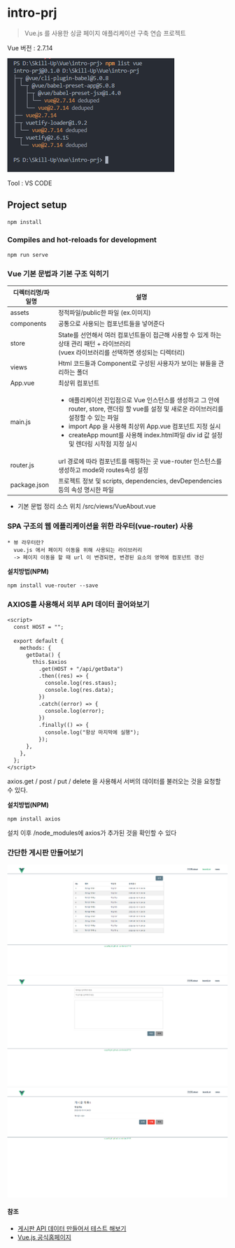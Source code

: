 # intro-prj

> Vue.js 를 사용한 싱글 페이지 애플리케이션 구축 연습 프로젝트 

Vue 버전 : 2.7.14   

![Vue 버전](src/assets/image.png)

Tool : VS CODE

## Project setup
```
npm install
```

### Compiles and hot-reloads for development
```
npm run serve
```

### Vue 기본 문법과  기본 구조 익히기

| 디렉터리명/파일명 | 설명 |
| --------------- | ---- |
| assets | 정적파일/public한 파일 (ex.이미지) |
| components | 공통으로 사용되는 컴포넌트들을 넣어준다 |
| store | State를 선언해서 여러 컴포넌트들이 접근해 사용할 수 있게 하는 상태 관리 패턴 + 라이브러리  <br/> (vuex 라이브러리를 선택하면 생성되는 디렉터리) |
| views | Html 코드들과 Component로 구성된 사용자가 보이는 뷰들을 관리하는 폴더 |
| App.vue | 최상위 컴포넌트 | 
| main.js | <ul><li>애플리케이션 진입점으로 Vue 인스턴스를 생성하고 그 안에 router, store, 랜더링 할 vue를 설정 및 새로운 라이브러리를 설정할 수 있는 파일<li>import App 을 사용해 최상위 App.vue 컴포넌트 지정 실시</li><li>createApp mount를 사용해 index.html파일 div id 값 설정 및 렌더링 시작점 지정 실시</li></ul>|
| router.js | url 경로에 따라 컴포넌트를 매핑하는 곳  vue-router 인스턴스를 생성하고 mode와 routes속성 설정 |
| package.json | 프로젝트 정보 및 scripts, dependencies, devDependencies 등의 속성 명시한 파일| 
* 기본 문법 정리 소스 위치 /src/views/VueAbout.vue


### SPA 구조의 웹 에플리케이션을 위한 라우터(vue-router) 사용

    * 뷰 라우터란?
      vue.js 에서 페이지 이동을 위해 사용되는 라이브러리
      -> 페이지 이동을 할 때 url 이 변경되면, 변경된 요소의 영역에 컴포넌트 갱신

**설치방법(NPM)**

    npm install vue-router --save

### AXIOS를 사용해서 외부 API 데이터 끌어와보기

```
<script>
  const HOST = "";

  export default {
    methods: {
      getData() {
        this.$axios
          .get(HOST + "/api/getData")
          .then((res) => {
            console.log(res.staus);
            console.log(res.data);
          })
          .catch((error) => {
            console.log(error);
          })
          .finally(() => {
            console.log("항상 마지막에 실행");
          });
      },
    },
  };
</script>
```

axios.get / post / put / delete 을 사용해서 서버의 데이터를 불러오는 것을 요청할 수 있다.

**설치방법(NPM)**

    npm install axios

설치 이후 /node_modules에 axios가 추가된 것을 확인할 수 있다

### 간단한 게시판 만들어보기
![BoardList](src/assets/image-1.png)
![BoardWrite](src/assets/image-2.png)
![BoardDetail](src/assets/image-3.png)

#### 참조 
* [게시판 API 데이터 만들어서 테스트 해보기](https://github.com/koko9779/Skill-Up/tree/master/JPA/vue-backboard)
* [Vue.js 공식홈페이지](https://v2.ko.vuejs.org/v2/guide)
